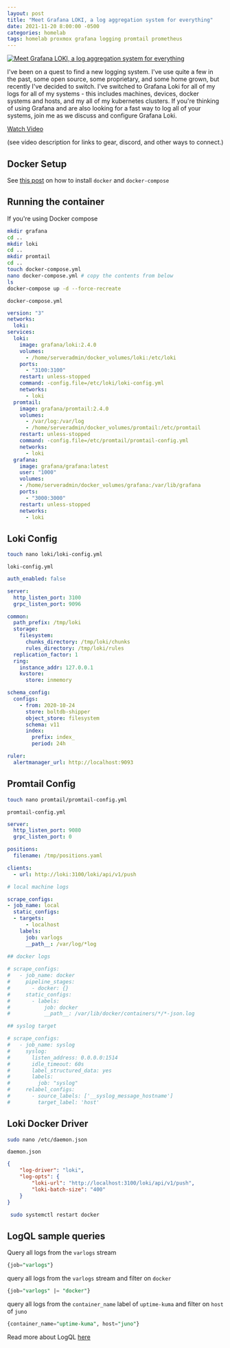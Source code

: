 ```yaml
---
layout: post
title: "Meet Grafana LOKI, a log aggregation system for everything"
date: 2021-11-20 8:00:00 -0500
categories: homelab
tags: homelab proxmox grafana logging promtail prometheus
---
```


[![Meet Grafana LOKI, a log aggregation system for everything](https://img.youtube.com/vi/h_GGd7HfKQ8/0.jpg)](https://www.youtube.com/watch?v=h_GGd7HfKQ8 "Meet Grafana LOKI, a log aggregation system for everything")

I've been on a quest to find a new logging system.  I've use quite a few in the past, some open source, some proprietary, and some home grown, but recently I've decided to switch.  I've switched to Grafana Loki for all of my logs for all of my systems - this includes machines, devices, docker systems and hosts, and my all of my kubernetes clusters.  If you're thinking of using Grafana and are also looking for a fast way to log all of your systems, join me as we discuss and configure Grafana Loki.

[Watch Video](https://www.youtube.com/watch?v=h_GGd7HfKQ8)

(see video description for links to gear, discord, and other ways to connect.)

## Docker Setup

See [this post](https://techno-tim.github.io/posts/docker-compose-install/) on how to install `docker` and `docker-compose`

## Running the container

If you're using Docker compose

```bash
mkdir grafana
cd ..
mkdir loki
cd ..
mkdir promtail
cd ..
touch docker-compose.yml
nano docker-compose.yml # copy the contents from below
ls
docker-compose up -d --force-recreate
```

`docker-compose.yml`

```yml
version: "3"
networks:
  loki:
services:
  loki:
    image: grafana/loki:2.4.0
    volumes:
      - /home/serveradmin/docker_volumes/loki:/etc/loki
    ports:
      - "3100:3100"
    restart: unless-stopped
    command: -config.file=/etc/loki/loki-config.yml
    networks:
      - loki
  promtail:
    image: grafana/promtail:2.4.0
    volumes:
      - /var/log:/var/log
      - /home/serveradmin/docker_volumes/promtail:/etc/promtail
    restart: unless-stopped
    command: -config.file=/etc/promtail/promtail-config.yml
    networks:
      - loki
  grafana:
    image: grafana/grafana:latest
    user: "1000"
    volumes:
    - /home/serveradmin/docker_volumes/grafana:/var/lib/grafana
    ports:
      - "3000:3000"
    restart: unless-stopped
    networks:
      - loki
```

## Loki Config

```bash
touch nano loki/loki-config.yml
```

`loki-config.yml`

```yml
auth_enabled: false

server:
  http_listen_port: 3100
  grpc_listen_port: 9096

common:
  path_prefix: /tmp/loki
  storage:
    filesystem:
      chunks_directory: /tmp/loki/chunks
      rules_directory: /tmp/loki/rules
  replication_factor: 1
  ring:
    instance_addr: 127.0.0.1
    kvstore:
      store: inmemory

schema_config:
  configs:
    - from: 2020-10-24
      store: boltdb-shipper
      object_store: filesystem
      schema: v11
      index:
        prefix: index_
        period: 24h

ruler:
  alertmanager_url: http://localhost:9093
```

## Promtail Config

```bash
touch nano promtail/promtail-config.yml
```

`promtail-config.yml`

```yml
server:
  http_listen_port: 9080
  grpc_listen_port: 0

positions:
  filename: /tmp/positions.yaml

clients:
  - url: http://loki:3100/loki/api/v1/push

# local machine logs

scrape_configs:
- job_name: local
  static_configs:
  - targets:
      - localhost
    labels:
      job: varlogs
      __path__: /var/log/*log
  
## docker logs

# scrape_configs:
#   - job_name: docker 
#     pipeline_stages:
#       - docker: {}
#     static_configs:
#       - labels:
#           job: docker
#           __path__: /var/lib/docker/containers/*/*-json.log

## syslog target

# scrape_configs:
#   - job_name: syslog
#     syslog:
#       listen_address: 0.0.0.0:1514
#       idle_timeout: 60s
#       label_structured_data: yes
#       labels:
#         job: "syslog"
#     relabel_configs:
#       - source_labels: ['__syslog_message_hostname']
#         target_label: 'host'
```

## Loki Docker Driver

```bash
sudo nano /etc/daemon.json
```

`daemon.json`

```json
{
    "log-driver": "loki",
    "log-opts": {
        "loki-url": "http://localhost:3100/loki/api/v1/push",
        "loki-batch-size": "400"
    }
}
```

```bash
 sudo systemctl restart docker
```

## LogQL sample queries

Query all logs from the `varlogs` stream

```sql
{job="varlogs"} 
```

query all logs from the `varlogs` stream and filter on  `docker`

```sql
{job="varlogs" |= "docker"}

```

query all logs from the `container_name` label of `uptime-kuma` and filter on `host` of `juno`

```sql
{container_name="uptime-kuma", host="juno"}

```

Read more about LogQL [here](https://grafana.com/docs/loki/latest/logql/)
